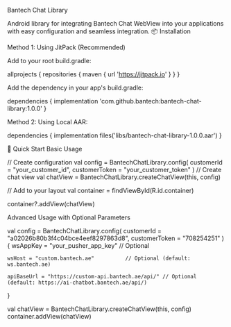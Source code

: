 Bantech Chat Library

Android library for integrating Bantech Chat WebView into your applications with easy configuration and seamless integration.
📦 Installation

Method 1: Using JitPack (Recommended)

Add to your root build.gradle:

allprojects {
    repositories {
        maven { url 'https://jitpack.io' }
    }
}

 Add the dependency in your app's build.gradle:
 
 dependencies {
    implementation 'com.github.bantech:bantech-chat-library:1.0.0'
}

Method 2: Using Local AAR:

dependencies {
    implementation files('libs/bantech-chat-library-1.0.0.aar')
}


🚀 Quick Start
Basic Usage

// Create configuration
val config = BantechChatLibrary.config(
    customerId = "your_customer_id",
    customerToken = "your_customer_token"
)
// Create chat view
val chatView = BantechChatLibrary.createChatView(this, config)

// Add to your layout
val container = findViewById<FrameLayout>(R.id.container)

container?.addView(chatView)

Advanced Usage with Optional Parameters

val config = BantechChatLibrary.config(
    customerId = "a02026b80b3f4c04bce4eef8297863d8",
    customerToken = "708254251"
){
    wsAppKey = "your_pusher_app_key"      // Optional
    
    wsHost = "custom.bantech.ae"          // Optional (default: ws.bantech.ae)
    
    apiBaseUrl = "https://custom-api.bantech.ae/api/" // Optional (default: https://ai-chatbot.bantech.ae/api/)
    
}

val chatView = BantechChatLibrary.createChatView(this, config)
container.addView(chatView)




